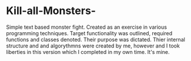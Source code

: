 # Kill-all-Monsters-
Simple text based monster fight. Created as an exercise in various programming techniques. Target functionality was outlined, required
functions and classes denoted. Their purpose was dictated. Thier internal structure and and algorythmns were created by me, however and
I took liberties in this version which I completed in my own time. It's mine.
